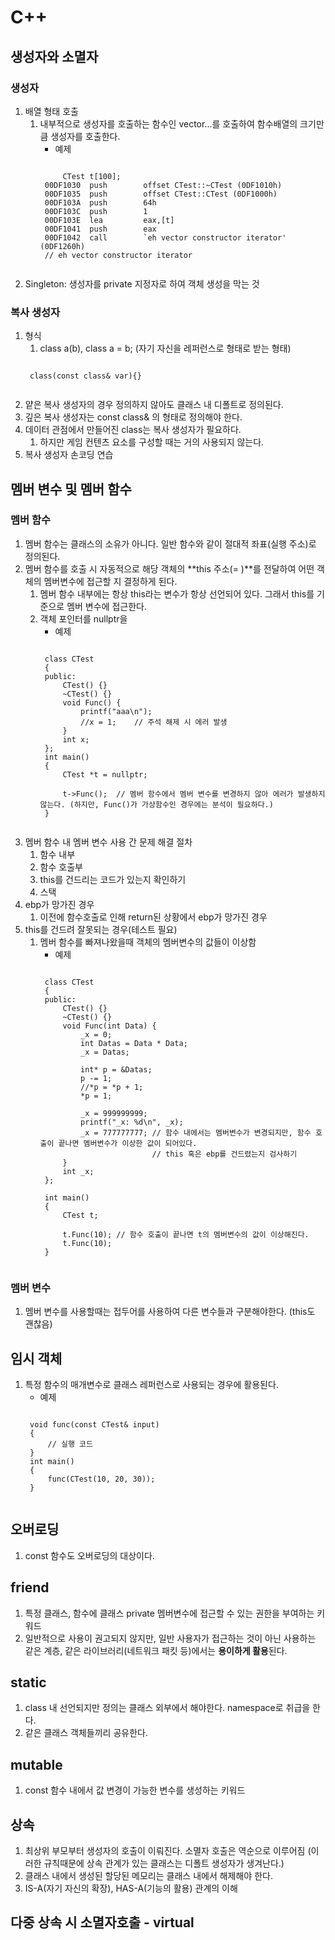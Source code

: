 # C++
## 생성자와 소멸자
### 생성자
1. 배열 형태 호출
    1) 내부적으로 생성자를 호출하는 함수인 vector...를 호출하여 함수배열의 크기만큼 생성자를 호출한다.
        * 예제
        <pre><code>
            CTest t[100];
        00DF1030  push        offset CTest::~CTest (0DF1010h)  
        00DF1035  push        offset CTest::CTest (0DF1000h)  
        00DF103A  push        64h  
        00DF103C  push        1  
        00DF103E  lea         eax,[t]  
        00DF1041  push        eax  
        00DF1042  call        `eh vector constructor iterator' (0DF1260h)
        // eh vector constructor iterator
        </code></pre>
2. Singleton: 생성자를 private 지정자로 하여 객체 생성을 막는 것

### 복사 생성자
1. 형식
    1) class a(b), class a = b; (자기 자신을 레퍼런스로 형태로 받는 형태)
    <pre><code>
    class(const class& var){}
    </code></pre>
2. 얕은 복사 생성자의 경우 정의하지 않아도 클래스 내 디폴트로 정의된다.
3. 깊은 복사 생성자는 const class& 의 형태로 정의해야 한다.
4. 데이터 관점에서 만들어진 class는 복사 생성자가 필요하다.
    1) 하지만 게임 컨텐츠 요소를 구성할 때는 거의 사용되지 않는다.
5. 복사 생성자 손코딩 연습

## 멤버 변수 및 멤버 함수
### 멤버 함수
1. 멤버 함수는 클래스의 소유가 아니다. 일반 함수와 같이 절대적 좌표(실행 주소)로 정의된다.
2. 멤버 함수를 호출 시 자동적으로 해당 객체의 **this 주소(= )**를 전달하여 어떤 객체의 멤버변수에 접근할 지 결정하게 된다.
    1) 멤버 함수 내부에는 항상 this라는 변수가 항상 선언되어 있다. 그래서 this를 기준으로 멤버 변수에 접근한다. 
    2) 객체 포인터를 nullptr을 
        * 예제
        <pre><code>
        class CTest
        {
        public:
            CTest() {}
            ~CTest() {}
            void Func() {
                printf("aaa\n");
                //x = 1;    // 주석 해제 시 에러 발생
            }
            int x;
        };
        int main()
        {
            CTest *t = nullptr; 

            t->Func();	// 멤버 함수에서 멤버 변수를 변경하지 않아 에러가 발생하지 않는다. (하지만, Func()가 가상함수인 경우에는 분석이 필요하다.)
        }
        </code></pre>
3. 멤버 함수 내 멤버 변수 사용 간 문제 해결 절차
    1) 함수 내부
    2) 함수 호출부
    3) this를 건드리는 코드가 있는지 확인하기
    4) 스택
4. ebp가 망가진 경우
    1) 이전에 함수호출로 인해 return된 상황에서 ebp가 망가진 경우
5. this를 건드려 잘못되는 경우(테스트 필요)
    1) 멤버 함수를 빠져나왔을때 객체의 멤버변수의 값들이 이상함
        * 예제
        <pre><code>
        class CTest
        {
        public:
            CTest() {}
            ~CTest() {}
            void Func(int Data) {
                _x = 0;
                int Datas = Data * Data;
                _x = Datas;

                int* p = &Datas;
                p -= 1;
                //*p = *p + 1;
                *p = 1;

                _x = 999999999;
                printf("_x: %d\n", _x);
                _x = 777777777;	// 함수 내에서는 멤버변수가 변경되지만, 함수 호출이 끝나면 멤버변수가 이상한 값이 되어있다.
                                // this 혹은 ebp를 건드렸는지 검사하기
            }
            int _x;
        };
        
        int main()
        {
            CTest t; 

            t.Func(10);	// 함수 호출이 끝나면 t의 멤버변수의 값이 이상해진다.
            t.Func(10);	
        }
        </code></pre>

### 멤버 변수
1. 멤버 변수를 사용할때는 접두어를 사용하여 다른 변수들과 구분해야한다. (this도 괜찮음)

## 임시 객체
1. 특정 함수의 매개변수로 클래스 레퍼런스로 사용되는 경우에 활용된다.
    * 예제
    <pre><code>
    void func(const CTest& input)
    {
        // 실행 코드
    }
    int main()
    {
        func(CTest(10, 20, 30));
    }
    </code></pre>
    
## 오버로딩
1. const 함수도 오버로딩의 대상이다.

## friend
1. 특정 클래스, 함수에 클래스 private 멤버변수에 접근할 수 있는 권한을 부여하는 키워드
2. 일반적으로 사용이 권고되지 않지만, 일반 사용자가 접근하는 것이 아닌 사용하는 같은 계층, 같은 라이브러리(네트워크 패킷 등)에서는 **용이하게 활용**된다.

## static
1. class 내 선언되지만 정의는 클래스 외부에서 해야한다. namespace로 취급을 한다.
2. 같은 클래스 객체들끼리 공유한다.

## mutable
1. const 함수 내에서 값 변경이 가능한 변수를 생성하는 키워드

## 상속
1. 최상위 부모부터 생성자의 호출이 이뤄진다. 소멸자 호출은 역순으로 이루어짐 (이러한 규칙때문에 상속 관계가 있는 클래스는 디폴트 생성자가 생겨난다.)
2. 클래스 내에서 생성된 할당된 메모리는 클래스 내에서 해제해야 한다.
3. IS-A(자기 자신의 확장), HAS-A(기능의 활용) 관계의 이해

## 다중 상속 시 소멸자호출 - virtual
